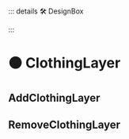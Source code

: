 ::: details 🛠 DesignBox



:::

# 🟠 <move>ClothingLayer</move>


## AddClothingLayer

## RemoveClothingLayer

